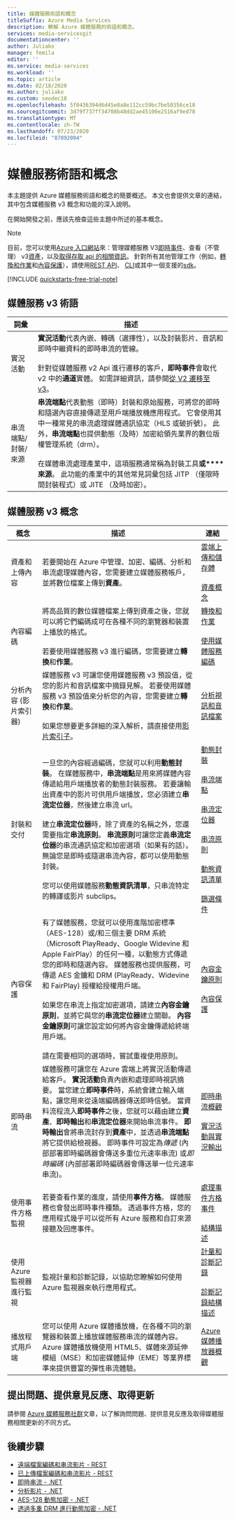 ```yaml
---
title: 媒體服務術語和概念
titleSuffix: Azure Media Services
description: 瞭解 Azure 媒體服務的術語和概念。
services: media-servicesgit
documentationcenter: ''
author: Juliako
manager: femila
editor: ''
ms.service: media-services
ms.workload: ''
ms.topic: article
ms.date: 02/18/2020
ms.author: juliako
ms.custom: seodec18
ms.openlocfilehash: 5f0436394d6d45e8a8e112cc59bc7be50356ce10
ms.sourcegitcommit: 3d79f737ff34708b48dd2ae45100e2516af9ed78
ms.translationtype: MT
ms.contentlocale: zh-TW
ms.lasthandoff: 07/23/2020
ms.locfileid: "87092094"
---
```

# <a name="media-services-terminology-and-concepts"></a>媒體服務術語和概念

本主題提供 Azure 媒體服務術語和概念的簡要概述。 本文也會提供文章的連結，其中包含媒體服務 v3 概念和功能的深入說明。

在開始開發之前，應該先檢查這些主題中所述的基本概念。

> [!NOTE]
> 目前，您可以使用[Azure 入口網站](https://portal.azure.com/)來：管理媒體服務 V3[即時事件](live-events-outputs-concept.md)、查看（不管理） v3[資產](assets-concept.md)，以及[取得存取 api 的相關資訊](./access-api-howto.md)。
> 針對所有其他管理工作（例如，[轉換和作業](transforms-jobs-concept.md)和[內容保護](content-protection-overview.md)），請使用[REST API](https://aka.ms/ams-v3-rest-ref)、 [CLI](https://aka.ms/ams-v3-cli-ref)或其中一個支援的[sdk](media-services-apis-overview.md#sdks)。

[!INCLUDE [quickstarts-free-trial-note](../../../includes/quickstarts-free-trial-note.md)]

## <a name="media-services-v3-terminology"></a>媒體服務 v3 術語

|詞彙|描述|
|---|---|
|實況活動|**實況活動**代表內嵌、轉碼（選擇性），以及封裝影片、音訊和即時中繼資料的即時串流的管線。<br/><br/>針對從媒體服務 v2 Api 進行遷移的客戶，**即時事件**會取代 v2 中的**通道**實體。 如需詳細資訊，請參閱[從 V2 遷移至 v3](migrate-from-v2-to-v3.md)。|
|串流端點/封裝/來源|**串流端點**代表動態（即時）封裝和原始服務，可將您的即時和隨選內容直接傳遞至用戶端播放機應用程式。 它會使用其中一種常見的串流處理媒體通訊協定（HLS 或破折號）。 此外，**串流端點**也提供動態（及時）加密給領先業界的數位版權管理系統（drm）。<br/><br/>在媒體串流處理產業中，這項服務通常稱為封裝工具**或****來源**。  此功能的產業中的其他常見詞彙包括 JITP （僅限時間封裝程式）或 JITE （及時加密）。

## <a name="media-services-v3-concepts"></a>媒體服務 v3 概念

|概念|描述|連結|
|---|---|---|
|資產和上傳內容|若要開始在 Azure 中管理、加密、編碼、分析和串流處理媒體內容，您需要建立媒體服務帳戶，並將數位檔案上傳到**資產**。|[雲端上傳和儲存體](storage-account-concept.md)<br/><br/>[資產概念](assets-concept.md)|
|內容編碼|將高品質的數位媒體檔案上傳到資產之後，您就可以將它們編碼成可在各種不同的瀏覽器和裝置上播放的格式。 <br/><br/>若要使用媒體服務 v3 進行編碼，您需要建立**轉換**和**作業**。|[轉換和作業](transforms-jobs-concept.md)<br/><br/>[使用媒體服務編碼](encoding-concept.md)|
|分析內容 (影片索引器)|媒體服務 v3 可讓您使用媒體服務 v3 預設值，從您的影片和音訊檔案中摘錄見解。 若要使用媒體服務 v3 預設值來分析您的內容，您需要建立**轉換**和**作業**。<br/><br/>如果您想要更多詳細的深入解析，請直接使用[影片索引子](../video-indexer/index.yml)。|[分析視訊和音訊檔案](analyzing-video-audio-files-concept.md)|
|封裝和交付|一旦您的內容經過編碼，您就可以利用**動態封裝**。 在媒體服務中，**串流端點**是用來將媒體內容傳遞給用戶端播放者的動態封裝服務。 若要讓輸出資產中的影片可供用戶端播放，您必須建立**串流定位器**，然後建立串流 url。 <br/><br/>建立**串流定位器**時，除了資產的名稱之外，您還需要指定**串流原則**。 **串流原則**可讓您定義**串流定位器**的串流通訊協定和加密選項（如果有的話）。 無論您是即時或隨選串流內容，都可以使用動態封裝。 <br/><br/>您可以使用媒體服務**動態資訊清單**，只串流特定的轉譯或影片 subclips。|[動態封裝](dynamic-packaging-overview.md)<br/><br/>[串流端點](streaming-endpoint-concept.md)<br/><br/>[串流定位器](streaming-locators-concept.md)<br/><br/>[串流原則](streaming-policy-concept.md)<br/><br/>[動態資訊清單](filters-dynamic-manifest-overview.md)<br/><br/>[篩選條件](filters-concept.md)|
|內容保護|有了媒體服務，您就可以使用進階加密標準（AES-128）或/和三個主要 DRM 系統（Microsoft PlayReady、Google Widevine 和 Apple FairPlay）的任何一種，以動態方式傳遞您的即時和隨選內容。 媒體服務也提供服務，可傳遞 AES 金鑰和 DRM (PlayReady、Widevine 和 FairPlay) 授權給授權用戶端。 <br/><br/>如果您在串流上指定加密選項，請建立**內容金鑰原則**，並將它與您的**串流定位器**建立關聯。 **內容金鑰原則**可讓您設定如何將內容金鑰傳遞給終端用戶端。<br/><br/> 請在需要相同的選項時，嘗試重複使用原則。| [內容金鑰原則](content-key-policy-concept.md)<br/><br/>[內容保護](content-protection-overview.md)|
|即時串流|媒體服務可讓您在 Azure 雲端上將實況活動傳遞給客戶。 **實況活動**負責內嵌和處理即時視訊摘要。 當您建立**即時事件**時，系統會建立輸入端點，讓您用來從遠端編碼器傳送即時信號。 當資料流程流入**即時事件**之後，您就可以藉由建立**資產**、**即時輸出**和**串流定位器**來開始串流事件。 **即時輸出**會將串流封存到**資產**中，並透過**串流端點**將它提供給檢視器。 即時事件可設定為*傳遞* (內部部署即時編碼器會傳送多重位元速率串流) 或*即時編碼* (內部部署即時編碼器會傳送單一位元速率串流)。 |[即時串流概觀](live-streaming-overview.md)<br/><br/>[實況活動與實況輸出](live-events-outputs-concept.md)|
|使用事件方格監視|若要查看作業的進度，請使用**事件方格**。 媒體服務也會發出即時事件種類。 透過事件方格，您的應用程式幾乎可以從所有 Azure 服務和自訂來源接聽及回應事件。 |[處理事件方格事件](reacting-to-media-services-events.md)<br/><br/>[結構描述](media-services-event-schemas.md)|
|使用 Azure 監視器進行監視|監視計量和診斷記錄，以協助您瞭解如何使用 Azure 監視器來執行應用程式。|[計量和診斷記錄](media-services-metrics-diagnostic-logs.md)<br/><br/>[診斷記錄結構描述](media-services-diagnostic-logs-schema.md)|
|播放程式用戶端|您可以使用 Azure 媒體播放機，在各種不同的瀏覽器和裝置上播放媒體服務串流的媒體內容。 Azure 媒體播放機使用 HTML5、媒體來源延伸模組（MSE）和加密媒體延伸（EME）等業界標準來提供豐富的彈性串流體驗。 |[Azure 媒體播放器概觀](use-azure-media-player.md)|

## <a name="ask-questions-give-feedback-get-updates"></a>提出問題、提供意見反應、取得更新

請參閱 [Azure 媒體服務社群](media-services-community.md)文章，以了解詢問問題、提供意見反應及取得媒體服務相關更新的不同方式。

## <a name="next-steps"></a>後續步驟

* [遠端檔案編碼和串流影片 - REST](stream-files-tutorial-with-rest.md)
* [已上傳檔案編碼和串流影片 - REST](stream-files-tutorial-with-api.md)
* [即時串流 - .NET](stream-live-tutorial-with-api.md)
* [分析影片 - .NET](analyze-videos-tutorial-with-api.md)
* [AES-128 動態加密 - .NET](protect-with-aes128.md)
* [透過多重 DRM 進行動態加密 - .NET](protect-with-drm.md)

